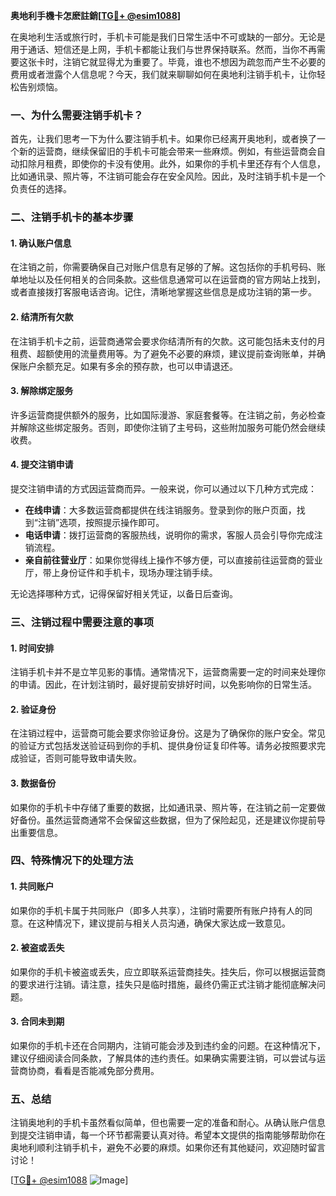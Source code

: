 **奥地利手機卡怎麽註銷[[TG💪+ @esim1088](https://t.me/s/esim1088)]**

在奥地利生活或旅行时，手机卡可能是我们日常生活中不可或缺的一部分。无论是用于通话、短信还是上网，手机卡都能让我们与世界保持联系。然而，当你不再需要这张卡时，注销它就显得尤为重要了。毕竟，谁也不想因为疏忽而产生不必要的费用或者泄露个人信息呢？今天，我们就来聊聊如何在奥地利注销手机卡，让你轻松告别烦恼。

### 一、为什么需要注销手机卡？

首先，让我们思考一下为什么要注销手机卡。如果你已经离开奥地利，或者换了一个新的运营商，继续保留旧的手机卡可能会带来一些麻烦。例如，有些运营商会自动扣除月租费，即使你的卡没有使用。此外，如果你的手机卡里还存有个人信息，比如通讯录、照片等，不注销可能会存在安全风险。因此，及时注销手机卡是一个负责任的选择。

### 二、注销手机卡的基本步骤

#### 1. 确认账户信息

在注销之前，你需要确保自己对账户信息有足够的了解。这包括你的手机号码、账单地址以及任何相关的合同条款。这些信息通常可以在运营商的官方网站上找到，或者直接拨打客服电话咨询。记住，清晰地掌握这些信息是成功注销的第一步。

#### 2. 结清所有欠款

在注销手机卡之前，运营商通常会要求你结清所有的欠款。这可能包括未支付的月租费、超额使用的流量费用等。为了避免不必要的麻烦，建议提前查询账单，并确保账户余额充足。如果有多余的预存款，也可以申请退还。

#### 3. 解除绑定服务

许多运营商提供额外的服务，比如国际漫游、家庭套餐等。在注销之前，务必检查并解除这些绑定服务。否则，即使你注销了主号码，这些附加服务可能仍然会继续收费。

#### 4. 提交注销申请

提交注销申请的方式因运营商而异。一般来说，你可以通过以下几种方式完成：

- **在线申请**：大多数运营商都提供在线注销服务。登录到你的账户页面，找到“注销”选项，按照提示操作即可。
- **电话申请**：拨打运营商的客服热线，说明你的需求，客服人员会引导你完成注销流程。
- **亲自前往营业厅**：如果你觉得线上操作不够方便，可以直接前往运营商的营业厅，带上身份证件和手机卡，现场办理注销手续。

无论选择哪种方式，记得保留好相关凭证，以备日后查询。

### 三、注销过程中需要注意的事项

#### 1. 时间安排

注销手机卡并不是立竿见影的事情。通常情况下，运营商需要一定的时间来处理你的申请。因此，在计划注销时，最好提前安排好时间，以免影响你的日常生活。

#### 2. 验证身份

在注销过程中，运营商可能会要求你验证身份。这是为了确保你的账户安全。常见的验证方式包括发送验证码到你的手机、提供身份证复印件等。请务必按照要求完成验证，否则可能导致申请失败。

#### 3. 数据备份

如果你的手机卡中存储了重要的数据，比如通讯录、照片等，在注销之前一定要做好备份。虽然运营商通常不会保留这些数据，但为了保险起见，还是建议你提前导出重要信息。

### 四、特殊情况下的处理方法

#### 1. 共同账户

如果你的手机卡属于共同账户（即多人共享），注销时需要所有账户持有人的同意。在这种情况下，建议提前与相关人员沟通，确保大家达成一致意见。

#### 2. 被盗或丢失

如果你的手机卡被盗或丢失，应立即联系运营商挂失。挂失后，你可以根据运营商的要求进行注销。请注意，挂失只是临时措施，最终仍需正式注销才能彻底解决问题。

#### 3. 合同未到期

如果你的手机卡还在合同期内，注销可能会涉及到违约金的问题。在这种情况下，建议仔细阅读合同条款，了解具体的违约责任。如果确实需要注销，可以尝试与运营商协商，看看是否能减免部分费用。

### 五、总结

注销奥地利的手机卡虽然看似简单，但也需要一定的准备和耐心。从确认账户信息到提交注销申请，每一个环节都需要认真对待。希望本文提供的指南能够帮助你在奥地利顺利注销手机卡，避免不必要的麻烦。如果你还有其他疑问，欢迎随时留言讨论！

[[TG💪+ @esim1088](https://t.me/s/esim1088) ![Image](https://i.postimg.cc/4NQfJmqS/Snipaste-2025-05-13-00-14-12.png)]